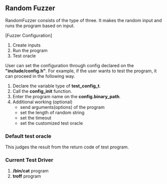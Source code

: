 ## Random Fuzzer 

RandomFuzzer consists of the type of three. It makes the random input and runs the program based on input.

[Fuzzer Configuration]
1. Create inputs
2. Run the program  
3. Test oracle 

User can set the configuration through config declared on the <strong>"include/config.h"</strong>. For example, if the user wants to test the program, it can proceed in the following way. 

1. Declare the variable type of <strong>test_config_t</strong>. 
2. Call the <strong>config_init</strong> function.   
3. Enter the program name on the <strong>config.binary_path</strong>.  
4. Additional working (optional)
    - send arguments(options) of the program 
    - set the length of random string 
    - set the timeout 
    - set the customized test oracle 


### Default test oracle 
This judges the result from the return code of test program. 

### Current Test Driver  
1. **/bin/cat** program 
2. **troff** program 

